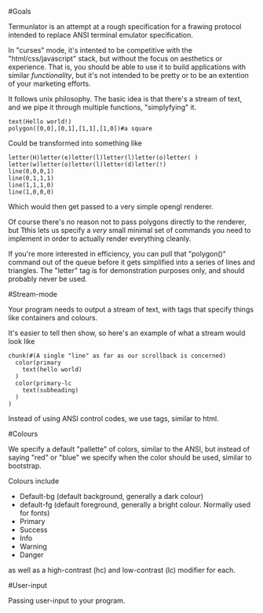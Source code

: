 #Goals

Termunlator is an attempt at a rough specification for a frawing protocol
intended to replace ANSI terminal emulator specification.

In "curses" mode, it's intented to be competitive with the "html/css/javascript"
stack, but without the focus on aesthetics or experience. That is, you should be
able to use it to build applications with similar *functionality*, but it's not
intended to be pretty or to be an extention of your marketing efforts.

It follows unix philosophy. The basic idea is that there's a stream of text,
and we pipe it through multiple functions, "simplyfying" it.

```
text(Hello world!)
polygon([0,0],[0,1],[1,1],[1,0])#a square

```

Could be transformed into something like

```
letter(H)letter(e)letter(l)letter(l)letter(o)letter( )
letter(w)letter(o)letter(l)letter(d)letter(!)
line(0,0,0,1)
line(0,1,1,1)
line(1,1,1,0)
line(1,0,0,0)
```

Which would then get passed to a very simple opengl renderer.

Of course there's no reason not to pass polygons directly to the renderer, but
Tthis lets us specify a *very* small minimal set of commands you need to
implement in order to actually render everything cleanly.

If you're more interested in efficiency, you can pull that "polygon()" command
out of the queue before it gets simplified into a series of lines and
triangles. The "letter" tag is for demonstration purposes only, and should
 probably never be used. 


#Stream-mode

Your program needs to output a stream of text, with tags that specify things
like containers and colours.

It's easier to tell then show, so here's an example of what a stream would look
like


```
chunk(#(A single "line" as far as our scrollback is concerned)
  color(primary
    text(hello world)
  )
  color(primary-lc
    text(subheading)
  )
)

```

Instead of using ANSI control codes, we use tags, similar to html.

#Colours

We specify a default "pallette" of colors, similar to the ANSI, but instead of
saying "red" or "blue" we specify when the color should be used, similar to
bootstrap.

Colours include

 * Default-bg (default background, generally a dark colour)
 * default-fg (default foreground, generally a bright colour. Normally used for
   fonts)
 * Primary
 * Success
 * Info
 * Warning
 * Danger

as well as a high-contrast (hc) and low-contrast (lc) modifier for each.

#User-input

Passing user-input to your program.

